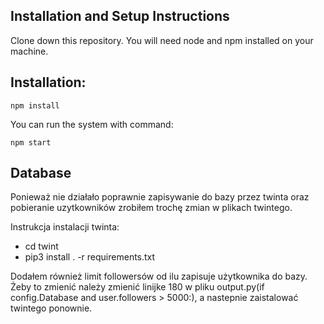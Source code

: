 ## Installation and Setup Instructions
Clone down this repository. You will need node and npm installed on your machine.
## Installation:
```npm install```

You can run the system with command:

```npm start```

## Database
Ponieważ nie działało poprawnie zapisywanie do bazy przez twinta oraz pobieranie uzytkowników zrobiłem trochę zmian w plikach twintego.

Instrukcja instalacji twinta:
- cd twint
- pip3 install . -r requirements.txt

Dodałem również limit followersów od ilu zapisuje użytkownika do bazy. Żeby to zmienić należy zmienić linijke 180 w pliku output.py(if config.Database and user.followers > 5000:), a nastepnie zaistalować twintego ponownie.